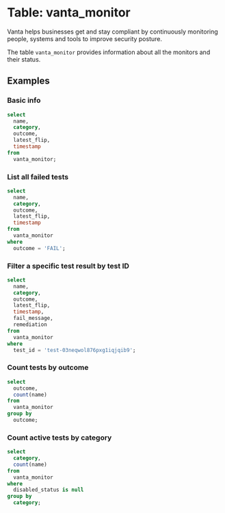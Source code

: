# Table: vanta_monitor

Vanta helps businesses get and stay compliant by continuously monitoring people, systems and tools to improve security posture.

The table `vanta_monitor` provides information about all the monitors and their status.

## Examples

### Basic info

```sql
select
  name,
  category,
  outcome,
  latest_flip,
  timestamp
from
  vanta_monitor;
```

### List all failed tests

```sql
select
  name,
  category,
  outcome,
  latest_flip,
  timestamp
from
  vanta_monitor
where
  outcome = 'FAIL';
```

### Filter a specific test result by test ID

```sql
select
  name,
  category,
  outcome,
  latest_flip,
  timestamp,
  fail_message,
  remediation
from
  vanta_monitor
where
  test_id = 'test-03neqwol876pxg1iqjqib9';
```

### Count tests by outcome

```sql
select
  outcome,
  count(name)
from
  vanta_monitor
group by
  outcome;
```

### Count active tests by category

```sql
select
  category,
  count(name)
from
  vanta_monitor
where
  disabled_status is null
group by
  category;
```
